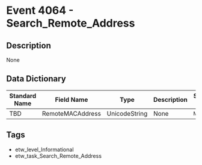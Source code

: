 # Event 4064 - Search_Remote_Address

## Description
None

## Data Dictionary
|Standard Name|Field Name|Type|Description|Sample Value|
|---|---|---|---|---|
|TBD|RemoteMACAddress|UnicodeString|None|`None`|

## Tags
* etw_level_Informational
* etw_task_Search_Remote_Address